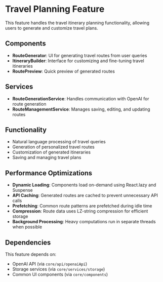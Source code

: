 # Travel Planning Feature

This feature handles the travel itinerary planning functionality, allowing users to generate and customize travel plans.

## Components

- **RouteGenerator**: UI for generating travel routes from user queries
- **ItineraryBuilder**: Interface for customizing and fine-tuning travel itineraries
- **RoutePreview**: Quick preview of generated routes

## Services

- **RouteGenerationService**: Handles communication with OpenAI for route generation
- **RouteManagementService**: Manages saving, editing, and updating routes

## Functionality

- Natural language processing of travel queries
- Generation of personalized travel routes
- Customization of generated itineraries
- Saving and managing travel plans

## Performance Optimizations

- **Dynamic Loading**: Components load on-demand using React.lazy and Suspense
- **API Caching**: Generated routes are cached to prevent unnecessary API calls
- **Prefetching**: Common route patterns are prefetched during idle time
- **Compression**: Route data uses LZ-string compression for efficient storage
- **Background Processing**: Heavy computations run in separate threads when possible

## Dependencies

This feature depends on:
- OpenAI API (via `core/api/openaiApi`)
- Storage services (via `core/services/storage`)
- Common UI components (via `core/components`) 